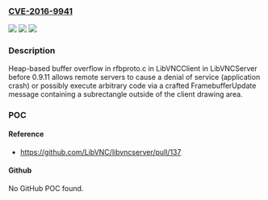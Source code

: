 ### [CVE-2016-9941](https://cve.mitre.org/cgi-bin/cvename.cgi?name=CVE-2016-9941)
![](https://img.shields.io/static/v1?label=Product&message=n%2Fa&color=blue)
![](https://img.shields.io/static/v1?label=Version&message=n%2Fa&color=blue)
![](https://img.shields.io/static/v1?label=Vulnerability&message=n%2Fa&color=brighgreen)

### Description

Heap-based buffer overflow in rfbproto.c in LibVNCClient in LibVNCServer before 0.9.11 allows remote servers to cause a denial of service (application crash) or possibly execute arbitrary code via a crafted FramebufferUpdate message containing a subrectangle outside of the client drawing area.

### POC

#### Reference
- https://github.com/LibVNC/libvncserver/pull/137

#### Github
No GitHub POC found.

